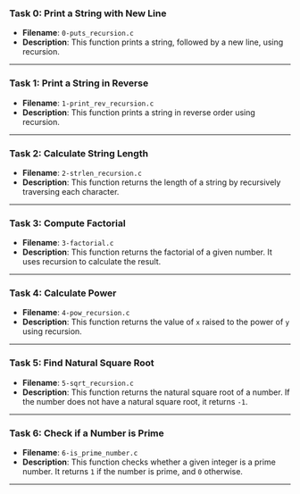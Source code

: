 ### Task 0: Print a String with New Line

- **Filename**: `0-puts_recursion.c`
- **Description**: This function prints a string, followed by a new line, using recursion.

---

### Task 1: Print a String in Reverse

- **Filename**: `1-print_rev_recursion.c`
- **Description**: This function prints a string in reverse order using recursion.

---

### Task 2: Calculate String Length

- **Filename**: `2-strlen_recursion.c`
- **Description**: This function returns the length of a string by recursively traversing each character.

---

### Task 3: Compute Factorial

- **Filename**: `3-factorial.c`
- **Description**: This function returns the factorial of a given number. It uses recursion to calculate the result.

---

### Task 4: Calculate Power

- **Filename**: `4-pow_recursion.c`
- **Description**: This function returns the value of `x` raised to the power of `y` using recursion.

---

### Task 5: Find Natural Square Root

- **Filename**: `5-sqrt_recursion.c`
- **Description**: This function returns the natural square root of a number. If the number does not have a natural square root, it returns `-1`.

---

### Task 6: Check if a Number is Prime

- **Filename**: `6-is_prime_number.c`
- **Description**: This function checks whether a given integer is a prime number. It returns `1` if the number is prime, and `0` otherwise.

---